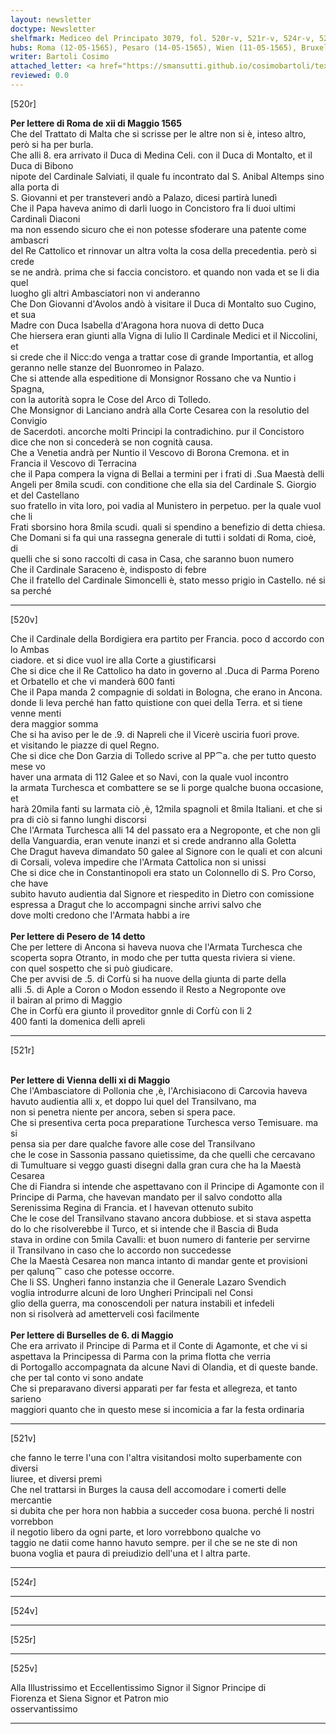 ```yaml
---
layout: newsletter
doctype: Newsletter
shelfmark: Mediceo del Principato 3079, fol. 520r-v, 521r-v, 524r-v, 525r-v
hubs: Roma (12-05-1565), Pesaro (14-05-1565), Wien (11-05-1565), Bruxelles (06-05-1565)
writer: Bartoli Cosimo
attached_letter: <a href="https://smansutti.github.io/cosimobartoli/texts/2977_066/">2977_066</a>
reviewed: 0.0
---
```


[520r]  
  
  
<strong>Per lettere di Roma de xii di Maggio 1565</strong>  
Che del Trattato di Malta che si scrisse per le altre non si è, inteso altro, però si ha per burla.  
Che alli 8. era arrivato il Duca di Medina Celi. con il Duca di Montalto, et il Duca di Bibono  
nipote del Cardinale Salviati, il quale fu incontrato dal S. Anibal Altemps sino alla porta di  
S. Giovanni et per transteveri andò a Palazo, dicesi partirà lunedì  
Che il Papa haveva animo di darli luogo in Concistoro fra li duoi ultimi Cardinali Diaconi  
ma non essendo sicuro che ei non potesse sfoderare una patente come ambascri  
del Re Cattolico et rinnovar un altra volta la cosa della precedentia. però si crede  
se ne andrà. prima che si faccia concistoro. et quando non vada et se li dia quel  
luogho gli altri Ambasciatori non vi anderanno  
Che Don Giovanni d'Avolos andò à visitare il Duca di Montalto suo Cugino, et sua  
Madre con Duca Isabella d'Aragona hora nuova di detto Duca  
Che hiersera eran giunti alla Vigna di Iulio Il Cardinale Medici et il Niccolini, et  
si crede che il Nicc:do venga a trattar cose di grande Importantia, et allog  
geranno nelle stanze del Buonromeo in Palazo.  
Che si attende alla espeditione di Monsignor Rossano che va Nuntio i Spagna,  
con la autorità sopra le Cose del Arco di Tolledo.  
Che Monsignor di Lanciano andrà alla Corte Cesarea con la resolutio del Convigio  
de Sacerdoti. ancorche molti Principi la contradichino. pur il Concistoro  
dice che non si concederà se non cognità causa.  
Che a Venetia andrà per Nuntio il Vescovo di Borona Cremona. et in  
Francia il Vescovo di Terracina  
che il Papa compera la vigna di Bellai a termini per i frati di .Sua Maestà delli  
Angeli per 8mila scudi. con conditione che ella sia del Cardinale S. Giorgio et del Castellano  
suo fratello in vita loro, poi vadia al Munistero in perpetuo. per la quale vuol che li  
Frati sborsino hora 8mila scudi. quali si spendino a benefizio di detta chiesa.  
Che Domani si fa qui una rassegna generale di tutti i soldati di Roma, cioè, di  
quelli che si sono raccolti di casa in Casa, che saranno buon numero  
Che il Cardinale Saraceno è, indisposto di febre  
Che il fratello del Cardinale Simoncelli è, stato messo prigio in Castello. né si sa perché  
  
---  

[520v]  
  
  
Che il Cardinale della Bordigiera era partito per Francia. poco d accordo con lo Ambas  
ciadore. et si dice vuol ire alla Corte a giustificarsi  
Che si dice che il Re Cattolico ha dato in governo al .Duca di Parma Poreno  
et Orbatello et che vi manderà 600 fanti  
Che il Papa manda 2 compagnie di soldati in Bologna, che erano in Ancona.  
donde li leva perché han fatto quistione con quei della Terra. et si tiene venne menti  
dera maggior somma  
Che si ha aviso per le de .9. di Napreli che il Vicerè usciria fuori prove.  
et visitando le piazze di quel Regno.  
Che si dice che Don Garzia di Tolledo scrive al PP⁀a. che per tutto questo mese vo  
haver una armata di 112 Galee et so Navi, con la quale vuol incontro  
la armata Turchesca et combattere se se li porge qualche buona occasione, et  
harà 20mila fanti su larmata ciò ,è, 12mila spagnoli et 8mila Italiani. et che si  
pra di ciò si fanno lunghi discorsi  
Che l'Armata Turchesca alli 14 del passato era a Negroponte, et che non gli  
della Vanguardia, eran venute inanzi et si crede andranno alla Goletta  
Che Dragut haveva dimandato 50 galee al Signore con le quali et con alcuni  
di Corsali, voleva impedire che l'Armata Cattolica non si unissi  
Che si dice che in Constantinopoli era stato un Colonnello di S. Pro Corso, che have  
subito havuto audientia dal Signore et riespedito in Dietro con comissione  
espressa a Dragut che lo accompagni sinche arrivi salvo che  
dove molti credono che l'Armata habbi a ire  
<br/><strong>Per lettere di Pesero de 14 detto</strong>  
Che per lettere di Ancona si haveva nuova che l'Armata Turchesca che  
scoperta sopra Otranto, in modo che per tutta questa riviera si viene.  
con quel sospetto che si può giudicare.  
Che per avvisi de .5. di Corfù si ha nuove della giunta di parte della  
alli .5. di Aple a Coron o Modon essendo il Resto a Negroponte ove  
il bairan al primo di Maggio  
Che in Corfù era giunto il proveditor gnnle di Corfù con li 2  
400 fanti la domenica delli apreli  
  
---  

[521r]  
  
  
<br/><strong>Per lettere di Vienna delli xi di Maggio</strong>  
Che l'Ambasciatore di Pollonia che ,è, l'Archisiacono di Carcovia haveva  
havuto audientia alli x, et doppo lui quel del Transilvano, ma  
non si penetra niente per ancora, seben si spera pace.  
Che si presentiva certa poca preparatione Turchesca verso Temisuare. ma si  
pensa sia per dare qualche favore alle cose del Transilvano  
che le cose in Sassonia passano quietissime, da che quelli che cercavano  
di Tumultuare si veggo guasti disegni dalla gran cura che ha la Maestà Cesarea  
Che di Fiandra si intende che aspettavano con il Principe di Agamonte con il  
Principe di Parma, che havevan mandato per il salvo condotto alla  
Serenissima Regina di Francia. et l havevan ottenuto subito  
Che le cose del Transilvano stavano ancora dubbiose. et si stava aspetta  
do lo che risolverebbe il Turco, et si intende che il Bascia di Buda  
stava in ordine con 5mila Cavalli: et buon numero di fanterie per servirne  
il Transilvano in caso che lo accordo non succedesse  
Che la Maestà Cesarea non manca intanto di mandar gente et provisioni  
per qalunq⁀ caso che potesse occorre.  
Che li SS. Ungheri fanno instanzia che il Generale Lazaro Svendich  
voglia introdurre alcuni de loro Ungheri Principali nel Consi  
glio della guerra, ma conoscendoli per natura instabili et infedeli  
non si risolverà ad ametterveli così facilmente  
<br/><strong>Per lettere di Burselles de 6. di Maggio</strong>  
Che era arrivato il Principe di Parma et il Conte di Agamonte, et che vi si  
aspettava la Principessa di Parma con la prima flotta che verria  
di Portogallo accompagnata da alcune Navi di Olandia, et di queste bande.  
che per tal conto vi sono andate  
Che si preparavano diversi apparati per far festa et allegreza, et tanto sarieno  
maggiori quanto che in questo mese si incomicia a far la festa ordinaria  
  
---  

[521v]  
  
  
che fanno le terre l'una con l'altra visitandosi molto superbamente con diversi  
liuree, et diversi premi  
Che nel trattarsi in Burges la causa dell accomodare i comerti delle mercantie  
si dubita che per hora non habbia a succeder cosa buona. perché li nostri vorrebbon  
il negotio libero da ogni parte, et loro vorrebbono qualche vo  
taggio ne datii come hanno havuto sempre. per il che se ne ste di non  
buona voglia et paura di preiudizio dell'una et l altra parte.  
  
---  

[524r]  
  
  
  
---  

[524v]  
  
  
  
---  

[525r]  
  
  
  
---  

[525v]  
  
  
Alla Illustrissimo et Eccellentissimo Signor il Signor Principe di  
Fiorenza et Siena Signor et Patron mio  
osservantissimo  
  
---  


